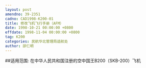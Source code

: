 ```yaml
---
layout: post
amendno: 39-2351
cadno: CAD1998-K200-01
title: 修改飞机飞行手册（AFM）
date: 1998-10-21 00:00:00 +0800
effdate: 1998-11-04 00:00:00 +0800
tag: K200
categories: 民航华北管理局适航处
author: 邵仁明
---
```


##适用范围:
在中华人民共和国注册的空中国王B200（SKB-200）飞机

